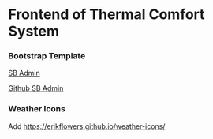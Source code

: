 # Frontend of Thermal Comfort System

### Bootstrap Template

[SB Admin](http://startbootstrap.com/template-overviews/sb-admin/)

[Github SB Admin](https://github.com/BlackrockDigital/startbootstrap-sb-admin)

### Weather Icons

Add  https://erikflowers.github.io/weather-icons/
